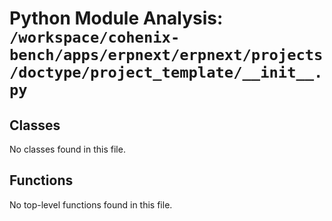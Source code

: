# Python Module Analysis: `/workspace/cohenix-bench/apps/erpnext/erpnext/projects/doctype/project_template/__init__.py`

## Classes

No classes found in this file.


## Functions

No top-level functions found in this file.
